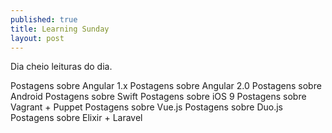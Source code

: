 ```yaml
---
published: true
title: Learning Sunday
layout: post
---
```

Dia cheio leituras do dia.

Postagens sobre Angular 1.x
Postagens sobre Angular 2.0
Postagens sobre Android
Postagens sobre Swift
Postagens sobre iOS 9
Postagens sobre Vagrant + Puppet
Postagens sobre Vue.js
Postagens sobre Duo.js
Postagens sobre Elixir + Laravel